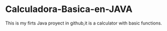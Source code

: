 # Calculadora-Basica-en-JAVA

This is my firts Java proyect in github,it is a calculator with basic functions.
